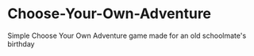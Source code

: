 # Choose-Your-Own-Adventure
Simple Choose Your Own Adventure game made for an old schoolmate's birthday
